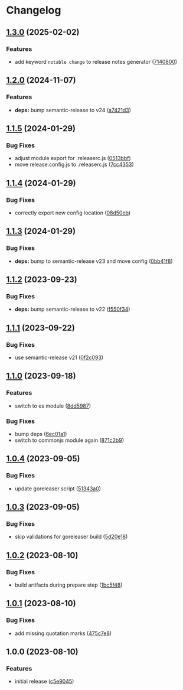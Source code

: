 # Changelog

## [1.3.0](https://github.com/cihelper/semanticrelease-preset-goreleaser/compare/v1.2.0...v1.3.0) (2025-02-02)


### Features

* add keyword `notable change` to release notes generator ([7140800](https://github.com/cihelper/semanticrelease-preset-goreleaser/commit/7140800e1e2d30bef9be4d54d3178662fdb87e82))

## [1.2.0](https://github.com/cihelper/semanticrelease-preset-goreleaser/compare/v1.1.5...v1.2.0) (2024-11-07)


### Features

* **deps:** bump semantic-release to v24 ([a7421d3](https://github.com/cihelper/semanticrelease-preset-goreleaser/commit/a7421d39d8a873a046d6b4c61df7ccb5bfa2d8b2))

## [1.1.5](https://github.com/cihelper/semanticrelease-preset-goreleaser/compare/v1.1.4...v1.1.5) (2024-01-29)


### Bug Fixes

* adjust module export for .releaserc.js ([0513bbf](https://github.com/cihelper/semanticrelease-preset-goreleaser/commit/0513bbfb178a10ca097f287f4ae323a160102a18))
* move release.config.js to .releaserc.js ([7cc4353](https://github.com/cihelper/semanticrelease-preset-goreleaser/commit/7cc4353159fa252329fc495d3559748f90cf04d2))

## [1.1.4](https://github.com/cihelper/semanticrelease-preset-goreleaser/compare/v1.1.3...v1.1.4) (2024-01-29)


### Bug Fixes

* correctly export new config location ([08d50eb](https://github.com/cihelper/semanticrelease-preset-goreleaser/commit/08d50eba2e13408002fc2c17a06965476b432dcc))

## [1.1.3](https://github.com/cihelper/semanticrelease-preset-goreleaser/compare/v1.1.2...v1.1.3) (2024-01-29)


### Bug Fixes

* **deps:** bump to semantic-release v23 and move config ([0bb41f8](https://github.com/cihelper/semanticrelease-preset-goreleaser/commit/0bb41f81517b9de898f4fed4b33dc6efadb08849))

## [1.1.2](https://github.com/cihelper/semanticrelease-preset-goreleaser/compare/v1.1.1...v1.1.2) (2023-09-23)


### Bug Fixes

* **deps:** bump semantic-release to v22 ([f550f34](https://github.com/cihelper/semanticrelease-preset-goreleaser/commit/f550f343e92c42a5b3bf91f2d5b24c195721e8c8))

## [1.1.1](https://github.com/cihelper/semanticrelease-preset-goreleaser/compare/v1.1.0...v1.1.1) (2023-09-22)


### Bug Fixes

* use semantic-release v21 ([0f2c093](https://github.com/cihelper/semanticrelease-preset-goreleaser/commit/0f2c093c552b20aefe1faa287498f62a2ea52d2e))

## [1.1.0](https://github.com/cihelper/semanticrelease-preset-goreleaser/compare/v1.0.4...v1.1.0) (2023-09-18)


### Features

* switch to es module ([8dd5987](https://github.com/cihelper/semanticrelease-preset-goreleaser/commit/8dd5987c4790ae0ef514fe9234d9ab9258749e6d))


### Bug Fixes

* bump deps ([6ec01a1](https://github.com/cihelper/semanticrelease-preset-goreleaser/commit/6ec01a108b96fc7525dcb1a34725435d1101f4ec))
* switch to commonjs module again ([871c2b9](https://github.com/cihelper/semanticrelease-preset-goreleaser/commit/871c2b9c4bde9f13a0fe9fd88ca96416dfb15ac2))

## [1.0.4](https://github.com/cihelper/semanticrelease-preset-goreleaser/compare/v1.0.3...v1.0.4) (2023-09-05)


### Bug Fixes

* update goreleaser script ([51343a0](https://github.com/cihelper/semanticrelease-preset-goreleaser/commit/51343a0b604db7a45196074c58ba430d67292707))

## [1.0.3](https://github.com/cihelper/semanticrelease-preset-goreleaser/compare/v1.0.2...v1.0.3) (2023-09-05)


### Bug Fixes

* skip validations for goreleaser build ([5d20e18](https://github.com/cihelper/semanticrelease-preset-goreleaser/commit/5d20e185b26e55a4bf8dd3be50ca055e2b678012))

## [1.0.2](https://github.com/cihelper/semanticrelease-preset-goreleaser/compare/v1.0.1...v1.0.2) (2023-08-10)


### Bug Fixes

* build artifacts during prepare step ([1bc5f48](https://github.com/cihelper/semanticrelease-preset-goreleaser/commit/1bc5f4843281c6a1c4eec83d2f2ef3f1d8be90f6))

## [1.0.1](https://github.com/cihelper/semanticrelease-preset-goreleaser/compare/v1.0.0...v1.0.1) (2023-08-10)


### Bug Fixes

* add missing quotation marks ([475c7e8](https://github.com/cihelper/semanticrelease-preset-goreleaser/commit/475c7e868c0c12d155fa292a45f05449ac543c30))

## 1.0.0 (2023-08-10)


### Features

* initial release ([c5e9045](https://github.com/cihelper/semanticrelease-preset-goreleaser/commit/c5e9045a10f9b8c0c517b80f3be3918360f012c3))
